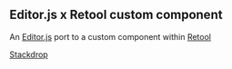 ## Editor.js x Retool custom component

An [Editor.js](https://editorjs.io/) port to a custom component within [Retool](https://www.retool.com)

[Stackdrop](https://stackdrop.co)

